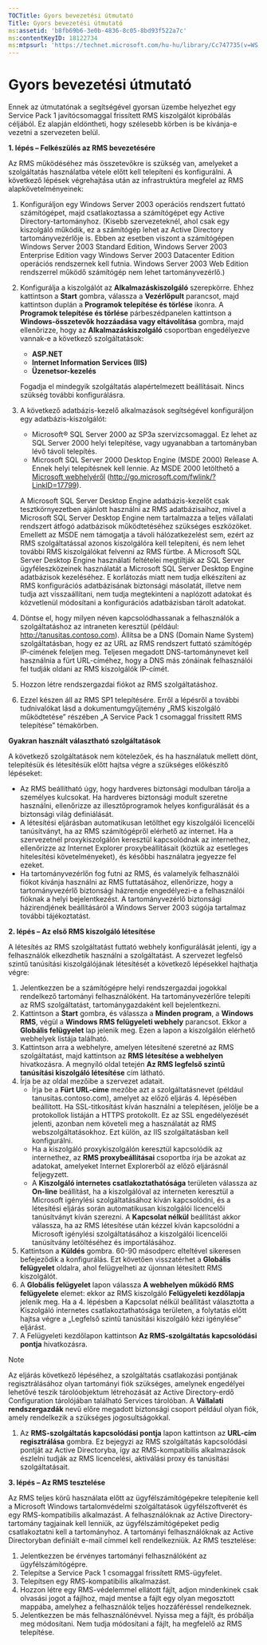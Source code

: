```yaml
---
TOCTitle: Gyors bevezetési útmutató
Title: Gyors bevezetési útmutató
ms:assetid: 'b8fb69b6-3e0b-4836-8c05-8bd93f522a7c'
ms:contentKeyID: 18122734
ms:mtpsurl: 'https://technet.microsoft.com/hu-hu/library/Cc747735(v=WS.10)'
---
```


Gyors bevezetési útmutató
=========================

Ennek az útmutatónak a segítségével gyorsan üzembe helyezhet egy Service Pack 1 javítócsomaggal frissített RMS kiszolgálót kipróbálás céljából. Ez alapján eldöntheti, hogy szélesebb körben is be kívánja-e vezetni a szervezeten belül.

**1. lépés – Felkészülés az RMS bevezetésére**

Az RMS működéséhez más összetevőkre is szükség van, amelyeket a szolgáltatás használatba vétele előtt kell telepíteni és konfigurálni. A következő lépések végrehajtása után az infrastruktúra megfelel az RMS alapkövetelményeinek:

1.  Konfiguráljon egy Windows Server 2003 operációs rendszert futtató számítógépet, majd csatlakoztassa a számítógépet egy Active Directory-tartományhoz. (Kisebb szervezeteknél, ahol csak egy kiszolgáló működik, ez a számítógép lehet az Active Directory tartományvezérlője is. Ebben az esetben viszont a számítógépen Windows Server 2003 Standard Edition, Windows Server 2003 Enterprise Edition vagy Windows Server 2003 Datacenter Edition operációs rendszernek kell futnia. Windows Server 2003 Web Edition rendszerrel működő számítógép nem lehet tartományvezérlő.)
2.  Konfigurálja a kiszolgálót az **Alkalmazáskiszolgáló** szerepkörre. Ehhez kattintson a **Start** gombra, válassza a **Vezérlőpult** parancsot, majd kattintson duplán a **Programok telepítése és törlése** ikonra. A **Programok telepítése és törlése** párbeszédpanelen kattintson a **Windows-összetevők hozzáadása vagy eltávolítása** gombra, majd ellenőrizze, hogy az **Alkalmazáskiszolgáló** csoportban engedélyezve vannak-e a következő szolgáltatások:
    -   **ASP.NET**
    -   **Internet Information Services (IIS)**
    -   **Üzenetsor-kezelés**

    Fogadja el mindegyik szolgáltatás alapértelmezett beállításait. Nincs szükség további konfigurálásra.
3.  A következő adatbázis-kezelő alkalmazások segítségével konfiguráljon egy adatbázis-kiszolgálót:
    -   Microsoft® SQL Server 2000 az SP3a szervizcsomaggal. Ez lehet az SQL Server 2000 helyi telepítése, vagy ugyanabban a tartományban lévő távoli telepítés.
    -   Microsoft SQL Server 2000 Desktop Engine (MSDE 2000) Release A. Ennek helyi telepítésnek kell lennie. Az MSDE 2000 letölthető a [Microsoft webhelyéről](http://go.microsoft.com/fwlink/?linkid=17799) (http://go.microsoft.com/fwlink/?LinkID=17799).

    A Microsoft SQL Server Desktop Engine adatbázis-kezelőt csak tesztkörnyezetben ajánlott használni az RMS adatbázisaihoz, mivel a Microsoft SQL Server Desktop Engine nem tartalmazza a teljes vállalati rendszert átfogó adatbázisok működtetéséhez szükséges eszközöket. Emellett az MSDE nem támogatja a távoli hálózatkezelést sem, ezért az RMS szolgáltatással azonos kiszolgálóra kell telepíteni, és nem lehet további RMS kiszolgálókat felvenni az RMS fürtbe. A Microsoft SQL Server Desktop Engine használati feltételei megtiltják az SQL Server ügyféleszközeinek használatát a Microsoft SQL Server Desktop Engine adatbázisok kezeléséhez. E korlátozás miatt nem tudja elkészíteni az RMS konfigurációs adatbázisának biztonsági másolatát, illetve nem tudja azt visszaállítani, nem tudja megtekinteni a naplózott adatokat és közvetlenül módosítani a konfigurációs adatbázisban tárolt adatokat.
4.  Döntse el, hogy milyen néven kapcsolódhassanak a felhasználók a szolgáltatáshoz az intraneten keresztül (például: http://tanusitas.contoso.com). Állítsa be a DNS (Domain Name System) szolgáltatásban, hogy ez az URL az RMS rendszert futtató számítógép IP-címének feleljen meg. Teljesen megadott DNS-tartománynevet kell használnia a fürt URL-címéhez, hogy a DNS más zónáinak felhasználói fel tudják oldani az RMS kiszolgálók IP-címét.
5.  Hozzon létre rendszergazdai fiókot az RMS szolgáltatáshoz.
6.  Ezzel készen áll az RMS SP1 telepítésére. Erről a lépésről a további tudnivalókat lásd a dokumentumgyűjtemény „RMS kiszolgáló működtetése” részében „A Service Pack 1 csomaggal frissített RMS telepítése” témakörben.

**Gyakran használt választható szolgáltatások**

A következő szolgáltatások nem kötelezőek, és ha használatuk mellett dönt, telepítésük és létesítésük előtt hajtsa végre a szükséges előkészítő lépéseket:

-   Az RMS beállítható úgy, hogy hardveres biztonsági modulban tárolja a személyes kulcsokat. Ha hardveres biztonsági modult szeretne használni, ellenőrizze az illesztőprogramok helyes konfigurálását és a biztonsági világ definiálását.
-   A létesítési eljárásban automatikusan letölthet egy kiszolgálói licencelői tanúsítványt, ha az RMS számítógépről elérhető az internet. Ha a szervezetnél proxykiszolgálón keresztül kapcsolódnak az internethez, ellenőrizze az Internet Explorer proxybeállításait (köztük az esetleges hitelesítési követelményeket), és későbbi használatra jegyezze fel ezeket.
-   Ha tartományvezérlőn fog futni az RMS, és valamelyik felhasználói fiókot kívánja használni az RMS futtatásához, ellenőrizze, hogy a tartományvezérlő biztonsági házrendje engedélyezi-e a felhasználói fióknak a helyi bejelentkezést. A tartományvezérlő biztonsági házirendjének beállításáról a Windows Server 2003 súgója tartalmaz további tájékoztatást.

**2. lépés – Az első RMS kiszolgáló létesítése**

A létesítés az RMS szolgáltatást futtató webhely konfigurálását jelenti, így a felhasználók elkezdhetik használni a szolgáltatást. A szervezet legfelső szintű tanúsítási kiszolgálójának létesítését a következő lépésekkel hajthatja végre:

1.  Jelentkezzen be a számítógépre helyi rendszergazdai jogokkal rendelkező tartományi felhasználóként. Ha tartományvezérlőre telepíti az RMS szolgáltatást, tartománygazdaként kell bejelentkezni.
2.  Kattintson a **Start** gombra, és válassza a **Minden program**, a **Windows RMS**, végül a **Windows RMS felügyeleti webhely** parancsot. Ekkor a **Globális felügyelet** lap jelenik meg. Ezen a lapon a kiszolgálón elérhető webhelyek listája található.
3.  Kattintson arra a webhelyre, amelyen létesítené szeretné az RMS szolgáltatást, majd kattintson az **RMS létesítése a webhelyen** hivatkozásra. A megnyíló oldal tetején **Az RMS legfelső szintű tanúsítási kiszolgáló létesítése** cím látható.
4.  Írja be az oldal mezőibe a szervezet adatait.
    -   Írja be a **Fürt URL-címe** mezőbe azt a szolgáltatásnevet (például tanusitas.contoso.com), amelyet az előző eljárás 4. lépésében beállított. Ha SSL-titkosítást kíván használni a telepítésen, jelölje be a protokollok listáján a HTTPS protokollt. Ez az SSL engedélyezését jelenti, azonban nem követeli meg a használatát az RMS webszolgáltatásokhoz. Ezt külön, az IIS szolgáltatásban kell konfigurálni.
    -   Ha a kiszolgáló proxykiszolgálón keresztül kapcsolódik az internethez, az **RMS proxybeállításai** csoportba írja be azokat az adatokat, amelyeket Internet Explorerből az előző eljárásnál feljegyzett.
    -   A **Kiszolgáló internetes csatlakoztathatósága** területen válassza az **On-line** beállítást, ha a kiszolgálóval az interneten keresztül a Microsoft igénylési szolgáltatásához kíván kapcsolódni, és a létesítési eljárás során automatikusan kiszolgálói licencelői tanúsítványt kíván szerezni. A **Kapcsolat nélkül** beállítást akkor válassza, ha az RMS létesítése után kézzel kíván kapcsolódni a Microsoft igénylési szolgáltatásához a kiszolgálói licencelői tanúsítvány letöltéséhez és importálásához.
5.  Kattintson a **Küldés** gombra.
    60-90 másodperc elteltével sikeresen befejeződik a konfigurálás. Ezt követően visszatérhet a **Globális felügyelet** oldalra, ahol felügyelheti az újonnan létesített RMS kiszolgálót.
6.  A **Globális felügyelet** lapon válassza **A webhelyen működő RMS felügyelete** elemet: ekkor az RMS kiszolgáló **Felügyeleti kezdőlapja** jelenik meg.
    Ha a 4. lépésben a Kapcsolat nélkül beállítást választotta a Kiszolgáló internetes csatlakoztathatósága területen, a folytatás előtt hajtsa végre a „Legfelső szintű tanúsítási kiszolgáló kézi igénylése” eljárást.
7.  A Felügyeleti kezdőlapon kattintson **Az RMS-szolgáltatás kapcsolódási pontja** hivatkozásra.

> [!NOTE]  
> Az eljárás következő lépéséhez, a szolgáltatás csatlakozási pontjának regisztrálásához olyan tartományi fiók szükséges, amelynek engedélyei lehetővé teszik tárolóobjektum létrehozását az Active Directory-erdő Configuration tárolójában található Services tárolóban. A **Vállalati rendszergazdák** nevű előre megadott biztonsági csoport például olyan fiók, amely rendelkezik a szükséges jogosultságokkal. 

1.  Az **RMS-szolgáltatás kapcsolódási pontja** lapon kattintson az **URL-cím regisztrálása** gombra. Ez bejegyzi az RMS szolgáltatás kapcsolódási pontját az Active Directoryba, így az RMS-kompatibilis alkalmazások észlelni tudják az RMS licencelési, aktiválási proxy és tanúsítási szolgáltatásait.

**3. lépés – Az RMS tesztelése**

Az RMS teljes körű használata előtt az ügyfélszámítógépekre telepítenie kell a Microsoft Windows tartalomvédelmi szolgáltatások ügyfélszoftverét és egy RMS-kompatibilis alkalmazást. A felhasználóknak az Active Directory-tartomány tagjainak kell lenniük, az ügyfélszámítógépeket pedig csatlakoztatni kell a tartományhoz. A tartományi felhasználóknak az Active Directoryban definiált e-mail címmel kell rendelkezniük. Az RMS tesztelése:

1.  Jelentkezzen be érvényes tartományi felhasználóként az ügyfélszámítógépre.
2.  Telepítse a Service Pack 1 csomaggal frissített RMS-ügyfelet.
3.  Telepítsen egy RMS-kompatibilis alkalmazást.
4.  Hozzon létre egy RMS-védelemmel ellátott fájlt, adjon mindenkinek csak olvasási jogot a fájlhoz, majd mentse a fájlt egy olyan megosztott mappába, amelyhez a felhasználók teljes hozzáféréssel rendelkeznek.
5.  Jelentkezzen be más felhasználónévvel. Nyissa meg a fájlt, és próbálja meg módosítani. Nem tudja módosítani a fájlt, ha megfelelő az RMS telepítése.
